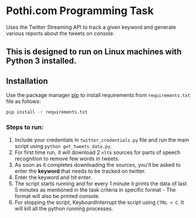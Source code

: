 # Pothi.com Programming Task

Uses the Twitter Streaming API to track a given keyword and generate various reports about the tweets on console.

## This is designed to run on Linux machines with Python 3 installed.

## Installation

Use the package manager [pip](https://pip.pypa.io/en/stable/) to install requirements from `requirements.txt` file as follows:

```bash
pip install -r requirements.txt
```

### Steps to run:
1. Include your credentials in `twitter_credentials.py` file and run the main script using `python get_tweets_data.py`.
2. For first time run, it will download 2 `nltk` sources for parts of speech recognition to remove few words in tweets.
3. As soon as it completes downloading  the sources, you'll be asked to enter the **keyword** that needs to be tracked on twitter.
4. Enter the keyword and hit enter.
5. The script starts running and for every 1 minute it prints the data of last 5 minutes as mentioned in the task criteria in specific format - The format will also be printed console.
6. For stopping the script, KeyboardInterrupt the script using `CTRL + C`. It will kill all the python running processes.
